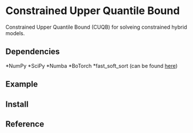 Constrained Upper Quantile Bound
==================================

Constrained Upper Quantile Bound (CUQB) for solveing constrained hybrid models. 

Dependencies
------------

*NumPy
*SciPy
*Numba
*BoTorch
*fast_soft_sort (can be found [here](https://github.com/google-research/fast-soft-sort/blob/master/README.md))

Example
-------

Install
-------

Reference
---------
